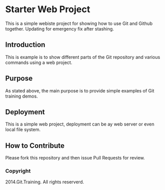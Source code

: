 # Starter Web Project

This is a simple webiste project for showing how to use Git and Github together. Updating for emergency fix after stashing.

## Introduction

This is example is to show different parts of the Git repository and various commands using a web project.

## Purpose

As stated above, the main purpose is to provide simple examples of Git training demos.

## Deployment

This is a simple web project, deployment can be ay web server or even local file system.

## How to Contribute
Please fork this repository and then issue Pull Requests for review.

### Copyright

2014.Git.Training. All rights reserverd.
